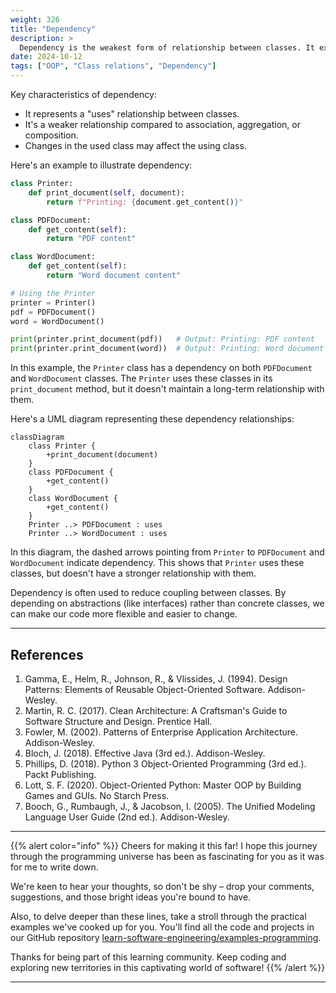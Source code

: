 ```yaml
---
weight: 326
title: "Dependency"
description: >
  Dependency is the weakest form of relationship between classes. It exists when one class uses another class, typically as a method parameter, local variable, or return type.
date: 2024-10-12
tags: ["OOP", "Class relations", "Dependency"]
---
```


Key characteristics of dependency:
- It represents a "uses" relationship between classes.
- It's a weaker relationship compared to association, aggregation, or composition.
- Changes in the used class may affect the using class.

Here's an example to illustrate dependency:

```python
class Printer:
    def print_document(self, document):
        return f"Printing: {document.get_content()}"

class PDFDocument:
    def get_content(self):
        return "PDF content"

class WordDocument:
    def get_content(self):
        return "Word document content"

# Using the Printer
printer = Printer()
pdf = PDFDocument()
word = WordDocument()

print(printer.print_document(pdf))   # Output: Printing: PDF content
print(printer.print_document(word))  # Output: Printing: Word document content
```

In this example, the `Printer` class has a dependency on both `PDFDocument` and `WordDocument` classes. The `Printer` uses these classes in its `print_document` method, but it doesn't maintain a long-term relationship with them.

Here's a UML diagram representing these dependency relationships:

```mermaid
classDiagram
    class Printer {
        +print_document(document)
    }
    class PDFDocument {
        +get_content()
    }
    class WordDocument {
        +get_content()
    }
    Printer ..> PDFDocument : uses
    Printer ..> WordDocument : uses
```

In this diagram, the dashed arrows pointing from `Printer` to `PDFDocument` and `WordDocument` indicate dependency. This shows that `Printer` uses these classes, but doesn't have a stronger relationship with them.

Dependency is often used to reduce coupling between classes. By depending on abstractions (like interfaces) rather than concrete classes, we can make our code more flexible and easier to change.

---

## References

1. Gamma, E., Helm, R., Johnson, R., & Vlissides, J. (1994). Design Patterns: Elements of Reusable Object-Oriented Software. Addison-Wesley.
2. Martin, R. C. (2017). Clean Architecture: A Craftsman's Guide to Software Structure and Design. Prentice Hall.
3. Fowler, M. (2002). Patterns of Enterprise Application Architecture. Addison-Wesley.
4. Bloch, J. (2018). Effective Java (3rd ed.). Addison-Wesley.
5. Phillips, D. (2018). Python 3 Object-Oriented Programming (3rd ed.). Packt Publishing.
6. Lott, S. F. (2020). Object-Oriented Python: Master OOP by Building Games and GUIs. No Starch Press.
7. Booch, G., Rumbaugh, J., & Jacobson, I. (2005). The Unified Modeling Language User Guide (2nd ed.). Addison-Wesley.

---

{{% alert color="info" %}}
Cheers for making it this far! I hope this journey through the programming universe has been as fascinating for you as it was for me to write down.

We're keen to hear your thoughts, so don't be shy – drop your comments, suggestions, and those bright ideas you're bound to have.

Also, to delve deeper than these lines, take a stroll through the practical examples we've cooked up for you. You'll find all the code and projects in our GitHub repository [learn-software-engineering/examples-programming](https://github.com/learn-software-engineering/examples-programming).

Thanks for being part of this learning community. Keep coding and exploring new territories in this captivating world of software!
{{% /alert %}}

---
